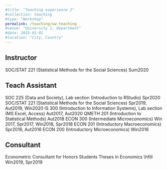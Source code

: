 ```yaml
---
#title: "Teaching experience 2"
#collection: teaching
#type: "Workshop"
permalink: /teaching/uw-teaching
#venue: "University 1, Department"
#date: 2015-01-01
#location: "City, Country"
---
```


## Instructor
  SOC/STAT 221 (Statistical Methods for the Social Sciences)   Sum2020

## Teach Assistant
  SOC 225 (Data and Society), Lab section (Introduction to RStudio)   Spr2020
  SOC/STAT 221 (Statistical Methods for the Social Sciences)   Spr2019, Aut2019, Win2020
  IS 300 (Introduction to Information Systems), Lab section (MS Excel, Access)   Aut2017, Aut2020
  QMETH 201 (Introduction to Statistical Methods)   Aut2018
  ECON 300 (Intermediate Microeconomics)   Win 2017, Spr2017, Win2018, Spr2018
  ECON 201 (Introductory Macroeconomics)   Spr2016, Aut2016
  ECON 200 (Introductory Microeconomics)   Win2016

## Consultant
  Econometric Consultant for Honors Students Theses in Economics     \hfill Win2019, Spr2019
